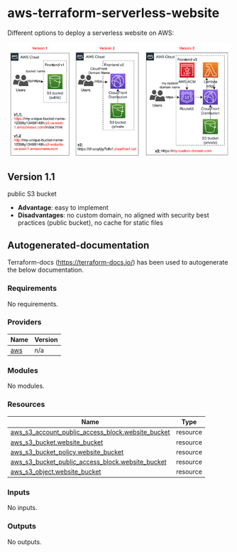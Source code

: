 # aws-terraform-serverless-website

Different options to deploy a serverless website on AWS:

![terraform-website](../../diagrams/terraform-website.png)

## Version 1.1

public S3 bucket

- **Advantage**: easy to implement
- **Disadvantages**: no custom domain, no aligned with security best practices (public bucket), no cache for static files

## Autogenerated-documentation

Terraform-docs (https://terraform-docs.io/) has been used to autogenerate the below documentation.

<!-- BEGIN_TF_DOCS -->
### Requirements

No requirements.

### Providers

| Name | Version |
|------|---------|
| <a name="provider_aws"></a> [aws](#provider\_aws) | n/a |

### Modules

No modules.

### Resources

| Name | Type |
|------|------|
| [aws_s3_account_public_access_block.website_bucket](https://registry.terraform.io/providers/hashicorp/aws/latest/docs/resources/s3_account_public_access_block) | resource |
| [aws_s3_bucket.website_bucket](https://registry.terraform.io/providers/hashicorp/aws/latest/docs/resources/s3_bucket) | resource |
| [aws_s3_bucket_policy.website_bucket](https://registry.terraform.io/providers/hashicorp/aws/latest/docs/resources/s3_bucket_policy) | resource |
| [aws_s3_bucket_public_access_block.website_bucket](https://registry.terraform.io/providers/hashicorp/aws/latest/docs/resources/s3_bucket_public_access_block) | resource |
| [aws_s3_object.website_bucket](https://registry.terraform.io/providers/hashicorp/aws/latest/docs/resources/s3_object) | resource |

### Inputs

No inputs.

### Outputs

No outputs.
<!-- END_TF_DOCS -->